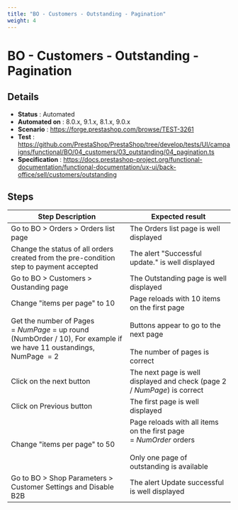 ```yaml
---
title: "BO - Customers - Outstanding - Pagination"
weight: 4
---
```


# BO - Customers - Outstanding - Pagination
## Details
* **Status** : Automated
* **Automated on** : 8.0.x, 9.1.x, 8.1.x, 9.0.x
* **Scenario** : https://forge.prestashop.com/browse/TEST-3261
* **Test** : https://github.com/PrestaShop/PrestaShop/tree/develop/tests/UI/campaigns/functional/BO/04_customers/03_outstanding/04_pagination.ts
* **Specification** : https://docs.prestashop-project.org/functional-documentation/functional-documentation/ux-ui/back-office/sell/customers/outstanding

## Steps
| Step Description | Expected result |
| ----- | ----- |
| Go to BO > Orders > Orders list page | The Orders list page is well displayed |
| Change the status of all orders created from the pre-condition step to payment accepted | The alert "Successful update." is well displayed |
| Go to BO > Customers > Oustanding page | The Outstanding page is well displayed |
| Change "items per page" to 10<br><br>Get the number of Pages = *NumPage* = up round (NumbOrder / 10), For example if we have 11 oustandings, NumPage  = 2 | Page reloads with 10 items on the first page<br><br>Buttons appear to go to the next page<br><br>The number of pages is correct |
| Click on the next button | The next page is well displayed and check (page 2 / *NumPage*) is correct |
| Click on Previous button | The first page is well displayed |
| Change "items per page" to 50 | Page reloads with all items on the first page = *NumOrder* orders<br><br>Only one page of outstanding is available |
| Go to BO > Shop Parameters > Customer Settings and Disable B2B | The alert Update successful is well displayed |
